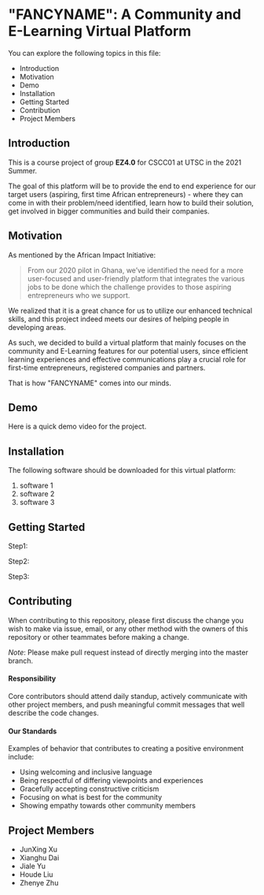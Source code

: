 # "FANCYNAME": A Community and E-Learning Virtual Platform
You can explore the following topics in this file:
- Introduction
- Motivation
- Demo
- Installation
- Getting Started
- Contribution
- Project Members

## Introduction
This is a course project of group **EZ4.0** for CSCC01 at UTSC in the 2021 Summer.

The goal of this platform will be to provide the end to end experience for our target users (aspiring, first time
African entrepreneurs) - where they can come in with their problem/need identified, learn how to build
their solution, get involved in bigger communities and build their companies.

## Motivation
As mentioned by the African Impact Initiative:
> From our 2020 pilot in Ghana, we’ve identified the need for a more user-focused and user-friendly
platform that integrates the various jobs to be done which the challenge provides to those aspiring entrepreneurs who we
support.

We realized that it is a great chance for us to utilize our enhanced technical skills, and this project indeed meets our desires of helping people in developing areas.

As such, we decided to build a virtual platform that mainly focuses on the community and E-Learning features for our potential users, since efficient learning experiences and effective communications play a crucial role for first-time entrepreneurs, registered companies and partners.

That is how "FANCYNAME" comes into our minds.

## Demo
Here is a quick demo video for the project.

## Installation
The following software should be downloaded for this virtual platform:
1. software 1
2. software 2
3. software 3

## Getting Started
Step1:

Step2:

Step3:

## Contributing
When contributing to this repository, please first discuss the change you wish to make via issue, email, or any other method with the owners of this repository or other teammates before making a change.

*Note*: Please make pull request instead of directly merging into the master branch.

#### Responsibility
Core contributors should attend daily standup, actively communicate with other project members, and push meaningful commit messages that well describe the code changes.

#### Our Standards
Examples of behavior that contributes to creating a positive environment
include:

* Using welcoming and inclusive language
* Being respectful of differing viewpoints and experiences
* Gracefully accepting constructive criticism
* Focusing on what is best for the community
* Showing empathy towards other community members


## Project Members
- JunXing Xu
- Xianghu Dai
- Jiale Yu
- Houde Liu
- Zhenye Zhu
